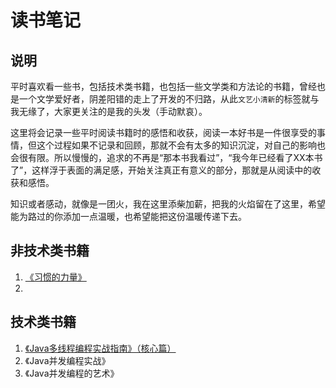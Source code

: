 # 读书笔记

## 说明

平时喜欢看一些书，包括技术类书籍，也包括一些文学类和方法论的书籍，曾经也是一个文学爱好者，阴差阳错的走上了开发的不归路，从此`文艺小清新`的标签就与我无缘了，大家更关注的是我的头发（手动默哀）。

这里将会记录一些平时阅读书籍时的感悟和收获，阅读一本好书是一件很享受的事情，但这个过程如果不记录和回顾，那就不会有太多的知识沉淀，对自己的影响也会很有限。所以慢慢的，追求的不再是“那本书我看过”，“我今年已经看了XX本书了”，这样浮于表面的满足感，开始关注真正有意义的部分，那就是从阅读中的收获和感悟。

知识或者感动，就像是一团火，我在这里添柴加薪，把我的火焰留在了这里，希望能为路过的你添加一点温暖，也希望能把这份温暖传递下去。

## 非技术类书籍

1. [《习惯的力量》](.\The-Power-of-Habit.md)
2. 

## 技术类书籍

1. [《Java多线程编程实战指南》（核心篇）](./Java-Multithread-Programming-Guide-In-Action.md)
2. 《Java并发编程实战》
3. 《Java并发编程的艺术》

